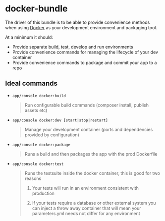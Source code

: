 # docker-bundle

The driver of this bundle is to be able to provide convenience methods when using [Docker](http://www.docker.com/) as your development environment and packaging tool.

At a minimum it should:

* Provide separate build, test, develop and run environments
* Provide convenience commands for managing the lifecycle of your dev container
* Provide convenience commands to package and commit your app to a repo

## Ideal commands

* `app/console docker:build`

  > Run configurable build commands (composer install, publish assets etc)

* `app/console docker:dev [start|stop|restart]`

  > Manage your development container (ports and dependencies provided by configuration)
  
* `app/console docker:package`

  > Runs a build and then packages the app with the prod Dockerfile

* `app/console docker:test`

  > Runs the testsuite inside the docker container, this is good for two reasons
  > 
  > 1. Your tests will run in an environment consistent with production
  > 
  > 2. If your tests require a database or other external system you can inject a throw
  >    away container that will mean your parameters.yml needs not differ for any 
  >    environment
